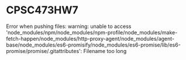 # CPSC473HW7

Error when pushing files: warning: unable to access 'node_modules/npm/node_modules/npm-profile/node_modules/make-fetch-happen/node_modules/http-proxy-agent/node_modules/agent-base/node_modules/es6-promisify/node_modules/es6-promise/lib/es6-promise/promise/.gitattributes': Filename too long
